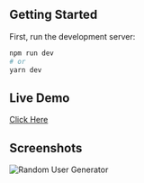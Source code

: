 ## Getting Started

First, run the development server:

```bash
npm run dev
# or
yarn dev
```

## Live Demo

[Click Here](https://react-developer-test.vercel.app/)

## Screenshots

![Random User Generator](https://user-images.githubusercontent.com/32852885/115964557-52951c00-a4e2-11eb-9e13-11cd75e0dd75.png)
